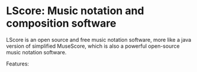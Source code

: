 # LScore: Music notation and composition software
LScore is an open source and free music notation software, more like a java version of simplified MuseScore, which is also a powerful open-source music notation software. 

Features:
